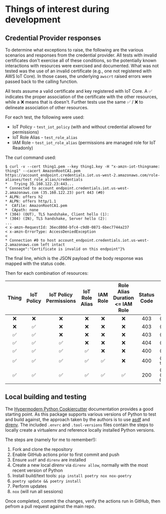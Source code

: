 # Things of interest during development

## Credential Provider responses

To determine what exceptions to raise, the following are the various scenarios and responses from the credential provider. All tests with invalid certificates don't exercise all of these conditions, so the potentially known interactions with resources were exercised and documented. What was not tested was the use of an invalid certificate (e.g., one not registered with AWS IoT Core). In those cases, the underlying `awscrt` raised errors were passed back to the calling function.

All tests assume a valid certificate and key registered with IoT Core. A ✅ indicates the proper association of the certificate with the other resources, while a ❌ means that is doesn't. Further tests use the same ✅ / ❌ to delineate association of other resources.

For each test, the following were used:

- IoT Policy - `test_iot_policy` (with and without credential allowed for permissions)
- IoT Role Alias - `test_role_alias`
- IAM Role - `test_iot_role_alias` (permissions are managed role for IoT Readonly)

The curl command used:

```shell
$ curl -v --cert thing1.pem --key thing1.key -H "x-amzn-iot-thingname: thing1" --cacert AmazonRootCA1.pem https://account_endpoint.credentials.iot.us-west-2.amazonaws.com/role-aliases/test_role_alias/credentials
*   Trying 35.160.122.23:443...
* Connected to account_endpoint.credentials.iot.us-west-2.amazonaws.com (35.160.122.23) port 443 (#0)
* ALPN: offers h2
* ALPN: offers http/1.1
*  CAfile: AmazonRootCA1.pem
*  CApath: none
* (304) (OUT), TLS handshake, Client hello (1):
* (304) (IN), TLS handshake, Server hello (2):
...
< x-amzn-RequestId: 36ecd80d-bfc4-c9d0-0871-6bec7744a237
< x-amzn-ErrorType: AccessDeniedException
<
* Connection #0 to host account_endpoint.credentials.iot.us-west-2.amazonaws.com left intact
{"message":"Certificate is invalid on this endpoint"}%
```

The final line, which is the JSON payload of the body response was mapped with the status code.

Then for each combination of resources:

| Thing | IoT Policy | IoT Policy Permissions | IoT Role Alias | IAM Role | Role Alias Duration <= IAM Role | Status Code | Response Body                                                                                                                 |
| :---: | :--------: | :--------------------: | :------------: | :------: | :-----------------------------: | :---------: | ----------------------------------------------------------------------------------------------------------------------------- |
|   ❌   |     ❌      |           ❌            |       ❌        |    ❌     |                ❌                |     403     | `{"message":"Invalid thing name passed"}`                                                                                     |
|   ❌   |     ✅      |           ❌            |       ❌        |    ❌     |                ❌                |     403     | `{"message":"Invalid thing name passed"}`                                                                                     |
|   ✅   |     ✅      |           ❌            |       ❌        |    ❌     |                ❌                |     403     | `{"message":"Access Denied"}`                                                                                                 |
|   ✅   |     ✅      |           ✅            |       ❌        |    ❌     |                ❌                |     404     | `{"message":"Role alias does not exist"}`                                                                                     |
|   ✅   |     ✅      |           ✅            |       ✅        |    ❌     |                ❌                |     400     | `{"message":"Unable to assume the role, or the role to assume does not exist"}`                                               |
|   ✅   |     ✅      |           ✅            |       ✅        |    ✅     |                ❌                |     400     | `{"message":"The requested CredentialDurationSeconds exceeds the MaxSessionDuration set for the role"}`                       |
|   ✅   |     ✅      |           ✅            |       ✅        |    ✅     |                ✅                |     200     | `{"credentials":{"accessKeyId":"A..4","secretAccessKey":"0..h","sessionToken":"I..Q==","expiration":"2023-02-06T05:54:46Z"}}` |

## Local building and testing

The [Hypermodern Python Cookiercutter](https://cookiecutter-hypermodern-python.readthedocs.io/en/2022.6.3.post1/) documentation provides a good starting point. As this package supports various versions of Python to test and build against, the approach taken by the authors is to use [asdf](https://asdf-vm.com/) and [direnv](https://direnv.net/). The included `.envrc` and `.tool-versions` files contain the steps to locally create a virtualenv and reference locally installed Python versions.

The steps are (namely for me to remember!):

1. Fork and clone the repository
2. Enable GitHub actions prior to first commit and push
3. Ensure `asdf` and `direnv` are installed
4. Create a new local _direnv_ via `direnv allow`, normally with the most recent version of Python
5. Install build/text tools: `pip install poetry nox nox-poetry`
6. `poetry update && poetry install`
7. Perform updates
8. `nox` (will run all sessions)

Once completed, commit the changes, verify the actions run in GitHub, then pefrom a pull request against the main repo.
